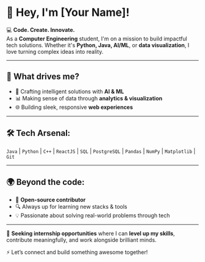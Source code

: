 # 👋 Hey, I'm [Your Name]!

💻 **Code. Create. Innovate.**  
As a **Computer Engineering** student, I'm on a mission to build impactful tech solutions. Whether it's **Python, Java, AI/ML**, or **data visualization**, I love turning complex ideas into reality.

---

## 🚀 What drives me?
- 🤖 Crafting intelligent solutions with **AI & ML**
- 📊 Making sense of data through **analytics & visualization**
- 🌐 Building sleek, responsive **web experiences**

---

## 🛠 Tech Arsenal:
`Java` | `Python` | `C++` | `ReactJS` | `SQL` | `PostgreSQL` | `Pandas` | `NumPy` | `Matplotlib` | `Git`

---

## 🌍 Beyond the code:
- 📂 **Open-source contributor**
- 🔍 Always up for learning new stacks & tools
- 💡 Passionate about solving real-world problems through tech

---

🎯 **Seeking internship opportunities** where I can **level up my skills**, contribute meaningfully, and work alongside brilliant minds.

⚡ Let’s connect and build something awesome together!
